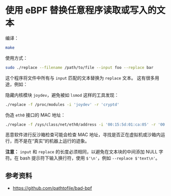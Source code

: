 # 使用 eBPF 替换任意程序读取或写入的文本

编译：

```bash
make
```

使用方式：

```sh
sudo ./replace --filename /path/to/file --input foo --replace bar
```

这个程序将文件中所有与 `input` 匹配的文本替换为 `replace` 文本。
这有很多用途，例如：

隐藏内核模块 `joydev`，避免被如 `lsmod` 这样的工具发现：

```bash
./replace -f /proc/modules -i 'joydev' -r 'cryptd'
```

伪造 `eth0` 接口的 MAC 地址：

```bash
./replace -f /sys/class/net/eth0/address -i '00:15:5d:01:ca:05' -r '00:00:00:00:00:00'
```

恶意软件进行反沙箱检查可能会检查 MAC 地址，寻找是否正在虚拟机或沙箱内运行，而不是在“真实”的机器上运行的迹象。

**注意：** `input` 和 `replace` 的长度必须相同，以避免在文本块的中间添加 NULL 字符。在 bash 提示符下输入换行符，使用 `$'\n'`，例如 `--replace $'text\n'`。

## 参考资料

- <https://github.com/pathtofile/bad-bpf>
